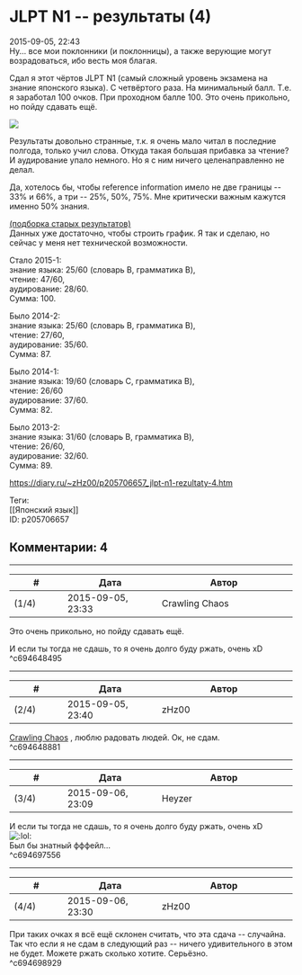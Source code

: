 JLPT N1 -- результаты (4)
=========================

  
2015-09-05, 22:43  
 Ну... все мои поклонники (и поклонницы), а также верующие могут возрадоваться, ибо весть моя благая.   
   
 Сдал я этот чёртов JLPT N1 (самый сложный уровень экзамена на знание японского языка). С четвёртого раза. На минимальный балл. Т.е. я заработал 100 очков. При проходном балле 100. Это очень прикольно, но пойду сдавать ещё.   
   
  ![](http://i.imgur.com/f4QFjwE.png)    
   
 Результаты довольно странные, т.к. я очень мало читал в последние полгода, только учил слова. Откуда такая большая прибавка за чтение? И аудирование упало немного. Но я с ним ничего целенаправленно не делал.   
   
 Да, хотелось бы, чтобы reference information имело не две границы -- 33% и 66%, а три -- 25%, 50%, 75%. Мне критически важным кажутся именно 50% знания.   
   
  [(подборка старых результатов)](https://zHz00.diary.ru/p205706657.htm?index=1#linkmore205706657m1)      
 Данных уже достаточно, чтобы строить график. Я так и сделаю, но сейчас у меня нет технической возможности.   
   
 Стало 2015-1:   
 знание языка: 25/60 (словарь B, грамматика B),   
 чтение: 47/60,   
 аудирование: 28/60.   
 Сумма: 100.   
   
 Было 2014-2:   
 знание языка: 25/60 (словарь B, грамматика B),   
 чтение: 27/60,   
 аудирование: 35/60.   
 Сумма: 87.   
   
 Было 2014-1:   
 знание языка: 19/60 (словарь C, грамматика B),   
 чтение: 26/60   
 аудирование: 37/60.   
 Сумма: 82.   
   
 Было 2013-2:   
 знание языка: 31/60 (словарь B, грамматика B),   
 чтение: 26/60,   
 аудирование: 32/60.   
 Сумма: 89.   
     
  
<https://diary.ru/~zHz00/p205706657_jlpt-n1-rezultaty-4.htm>  
  
Теги:  
[[Японский язык]]  
ID: p205706657  


Комментарии: 4
--------------

  


---



|         #         |              Дата              |                     Автор                     |           ID           |
| --- | --- | --- | --- |
| (1/4) | 2015-09-05, 23:33 | Crawling Chaos | c694648495 |

  
  Это очень прикольно, но пойду сдавать ещё.    
   
 И если ты тогда не сдашь, то я очень долго буду ржать, очень xD   
 ^c694648495

---



|         #         |              Дата              |                     Автор                     |           ID           |
| --- | --- | --- | --- |
| (2/4) | 2015-09-05, 23:40 | zHz00 | c694648881 |

  
  [Crawling Chaos](http://degozaru.diary.ru "de gozaru")  , люблю радовать людей. Ок, не сдам.   
 ^c694648881

---



|         #         |              Дата              |                     Автор                     |           ID           |
| --- | --- | --- | --- |
| (3/4) | 2015-09-06, 23:09 | Heyzer | c694697556 |

  
  И если ты тогда не сдашь, то я очень долго буду ржать, очень xD    
 ![:lol:](http://static.diary.ru/picture/1135.gif)   
 Был бы знатный фффейл...   
 ^c694697556

---



|         #         |              Дата              |                     Автор                     |           ID           |
| --- | --- | --- | --- |
| (4/4) | 2015-09-06, 23:30 | zHz00 | c694698929 |

  
 При таких очках я всё ещё склонен считать, что эта сдача -- случайна. Так что если я не сдам в следующий раз -- ничего удивительного в этом не будет. Можете ржать сколько хотите. Серьёзно.   
 ^c694698929